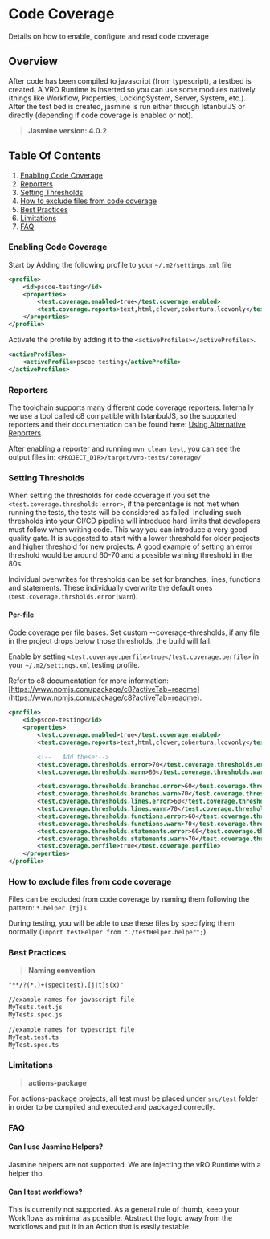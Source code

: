 # Code Coverage

Details on how to enable, configure and read code coverage

## Overview

After code has been compiled to javascript (from typescript), a testbed is created. A VRO Runtime is inserted so you can use some modules natively (things like Workflow, Properties, LockingSystem, Server, System, etc.). After the test bed is created, jasmine is run either through IstanbulJS or directly (depending if code coverage is enabled or not).

> **Jasmine version: 4.0.2**

## Table Of Contents

1. [Enabling Code Coverage](#enabling-code-coverage)
2. [Reporters](#reporters)
3. [Setting Thresholds](#setting-thresholds)
4. [How to exclude files from code coverage](#how-to-exclude-files-from-code-coverage)
5. [Best Practices](#best-practices)
6. [Limitations](#limitations)
7. [FAQ](#faq)

### Enabling Code Coverage

Start by Adding the following profile to your `~/.m2/settings.xml` file

```xml
<profile>
    <id>pscoe-testing</id>
    <properties>
        <test.coverage.enabled>true</test.coverage.enabled>
        <test.coverage.reports>text,html,clover,cobertura,lcovonly</test.coverage.reports>
    </properties>
</profile>
```

Activate the profile by adding it to the `<activeProfiles></activeProfiles>`.

```xml
<activeProfiles>
    <activeProfile>pscoe-testing</activeProfile>
</activeProfiles>
```

### Reporters

The toolchain supports many different code coverage reporters. Internally we use a tool called c8 compatible with IstanbulJS, so the supported reporters and their documentation can be found here: [Using Alternative Reporters](https://istanbul.js.org/docs/advanced/alternative-reporters/).

After enabling a reporter and running `mvn clean test`, you can see the output files in: `<PROJECT_DIR>/target/vro-tests/coverage/`

### Setting Thresholds

When setting the thresholds for code coverage if you set the `<test.coverage.thresholds.error>`, if the percentage is not met when running the tests, the tests will be considered as failed. Including such thresholds into your CI/CD pipeline will introduce hard limits that developers must follow when writing code. This way you can introduce a very good quality gate. It is suggested to start with a lower threshold for older projects and higher threshold for new projects. A good example of setting an error threshold would be around 60-70 and a possible warning threshold in the 80s.

Individual overwrites for thresholds can be set for branches, lines, functions and statements. These individually overwrite the default ones (`test.coverage.thrsholds.error|warn`).

#### Per-file

Code coverage per file bases. Set custom --coverage-thresholds, if any file in the project drops below those thresholds, the build will fail.

Enable by setting `<test.coverage.perfile>true</test.coverage.perfile>` in your `~/.m2/settings.xml` testing profile.

Refer to c8 documentation for more information: [https://www.npmjs.com/package/c8?activeTab=readme](https://www.npmjs.com/package/c8?activeTab=readme).

```xml
<profile>
    <id>pscoe-testing</id>
    <properties>
        <test.coverage.enabled>true</test.coverage.enabled>
        <test.coverage.reports>text,html,clover,cobertura,lcovonly</test.coverage.reports>

        <!--   Add these:-->
        <test.coverage.thresholds.error>70</test.coverage.thresholds.error>
        <test.coverage.thresholds.warn>80</test.coverage.thresholds.warn>

        <test.coverage.thresholds.branches.error>60</test.coverage.thresholds.branches.error>
        <test.coverage.thresholds.branches.warn>70</test.coverage.thresholds.branches.warn>
        <test.coverage.thresholds.lines.error>60</test.coverage.thresholds.lines.error>
        <test.coverage.thresholds.lines.warn>70</test.coverage.thresholds.lines.warn>
        <test.coverage.thresholds.functions.error>60</test.coverage.thresholds.functions.error>
        <test.coverage.thresholds.functions.warn>70</test.coverage.thresholds.functions.warn>
        <test.coverage.thresholds.statements.error>60</test.coverage.thresholds.statements.error>
        <test.coverage.thresholds.statements.warn>70</test.coverage.thresholds.statements.warn>
        <test.coverage.perfile>true</test.coverage.perfile>
    </properties>
</profile>
```

### How to exclude files from code coverage

Files can be excluded from code coverage by naming them following the pattern: `*.helper.[tj]s`.

During testing, you will be able to use these files by specifying them normally (`import testHelper from "./testHelper.helper";`).

### Best Practices

> **Naming convention**

```txt
"**/?(*.)+(spec|test).[j|t]s(x)"
 
//example names for javascript file
MyTests.test.js
MyTests.spec.js
 
//example names for typescript file
MyTest.test.ts
MyTest.spec.ts
```

### Limitations

> **actions-package**

For actions-package projects, all test must be placed under `src/test` folder in order to be compiled and executed and packaged correctly.

### FAQ

#### Can I use Jasmine Helpers?

Jasmine helpers are not supported. We are injecting the vRO Runtime with a helper tho.

#### Can I test workflows?

This is currently not supported. As a general rule of thumb, keep your Workflows as minimal as possible. Abstract the logic away from the workflows and put it in an Action that is easily testable.
